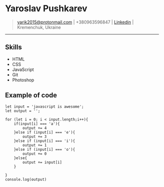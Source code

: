 # Yaroslav Pushkarev

> [yarik2015@protonmail.com](mailto:yarik2015@protonmail.com) |
> +380963596847 |
> [Linkedin](https://linkedin.com/username) |
> Kremenchuk, Ukraine
---
## Skills

 - HTML
 - CSS
 - JavaScript
 - Git
 - Photoshop
 
## Example of code
```
let input = 'javascript is awesome';
let output = '';

for (let i = 0; i < input.length;i++){
	if(input[i] === 'a'){
		output += 4
	}else if (input[i] === 'e'){
		output += 3
	}else if (input[i] === 'i'){
		output += 1
	}else if (input[i] === 'o'){
		output += 0
	}else{
		output += input[i]
	}

}
console.log(output)
```

